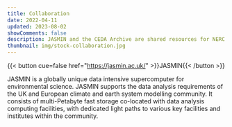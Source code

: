 ```yaml
---
title: Collaboration
date: 2022-04-11
updated: 2023-08-02
showComments: false
description: JASMIN and the CEDA Archive are shared resources for NERC’s environmental science community, encouraging communication and inter-disciplinary working between diverse scientific groups within the community. This helps to reduce duplication of data, effort and resources.  Datasets produced within collaborative workspaces can be identified and passed to the CEDA Archive for curation, discovery and widespread reuse. Most of the Archive is also open to all online users
thumbnail: img/stock-collaboration.jpg
---
```

{{< button cue=false href="https://jasmin.ac.uk/" >}}JASMIN{{< /button >}}

JASMIN is a globally unique data intensive supercomputer for environmental science. JASMIN supports the data analysis requirements of the UK and European climate and earth system modelling community. It consists of multi-Petabyte fast storage co-located with data analysis computing facilities, with dedicated light paths to various key facilities and institutes within the community.
